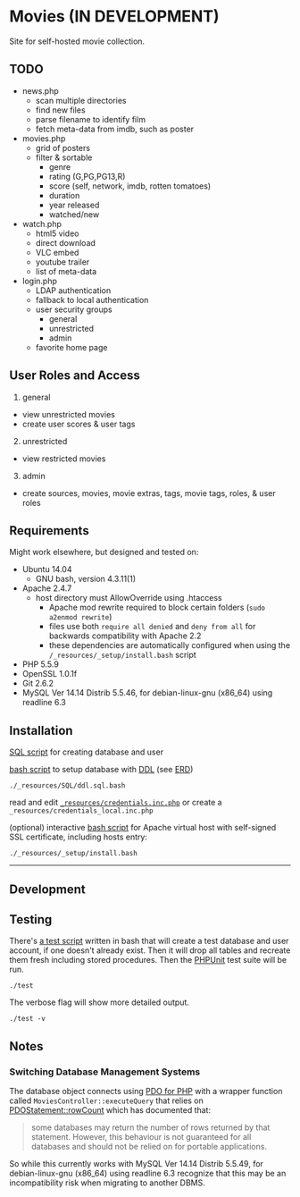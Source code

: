 # Movies (IN DEVELOPMENT)
Site for self-hosted movie collection.

## TODO
- news.php
  - scan multiple directories
  - find new files
  - parse filename to identify film
  - fetch meta-data from imdb, such as poster
- movies.php
  - grid of posters
  - filter & sortable
    - genre
    - rating (G,PG,PG13,R)
    - score (self, network, imdb, rotten tomatoes)
    - duration
    - year released
    - watched/new
- watch.php
  - html5 video
  - direct download
  - VLC embed
  - youtube trailer
  - list of meta-data
- login.php
  - LDAP authentication
  - fallback to local authentication
  - user security groups
    - general
    - unrestricted
    - admin
  - favorite home page

## User Roles and Access
1. general
  - view unrestricted movies
  - create user scores & user tags
2. unrestricted
  - view restricted movies
3. admin
  - create sources, movies, movie extras, tags, movie tags, roles, & user roles

## Requirements
Might work elsewhere, but designed and tested on:  
- Ubuntu 14.04  
  - GNU bash, version 4.3.11(1)  
- Apache 2.4.7  
  - host directory must AllowOverride using .htaccess
    - Apache mod rewrite required to block certain folders (`sudo a2enmod rewrite`)
    - files use both `require all denied` and `deny from all` for backwards compatibility with Apache 2.2
    - these dependencies are automatically configured when using the `/_resources/_setup/install.bash` script
- PHP 5.5.9  
- OpenSSL 1.0.1f  
- Git 2.6.2
- MySQL  Ver 14.14 Distrib 5.5.46, for debian-linux-gnu (x86_64) using readline 6.3

## Installation
[SQL script][1] for creating database and user

[bash script][2] to setup database with [DDL][4] (see [ERD][5])

    ./_resources/SQL/ddl.sql.bash

read and edit [`_resources/credentials.inc.php`][6] or create a `_resources/credentials_local.inc.php`

(optional) interactive [bash script][3] for Apache virtual host
with self-signed SSL certificate, including hosts entry:

    ./_resources/_setup/install.bash


-----------
Development
-----------


## Testing

There's [a test script][8] written in bash that will create a test database and user account,
if one doesn't already exist. Then it will drop all tables and recreate them fresh
including stored procedures. Then the [PHPUnit][7] test suite will be run.

    ./test

The verbose flag will show more detailed output.

    ./test -v

## Notes

### Switching Database Management Systems

The database object connects using [PDO for PHP][10]
with a wrapper function called `MoviesController::executeQuery`
that relies on [PDOStatement::rowCount][11] which has documented that:

> some databases may return the number of rows returned by that statement. However, this behaviour is not guaranteed for all databases and should not be relied on for portable applications.

So while this currently works with
MySQL Ver 14.14 Distrib 5.5.49, for debian-linux-gnu (x86_64) using readline 6.3
recognize that this may be an incompatibility risk when migrating to another DBMS.

[1]:_resources/SQL/create_db_user.sql
[2]:_resources/SQL/ddl.sql.bash
[3]:_resources/_setup/install.bash
[4]:_resources/SQL/ddl.sql
[5]:_resources/SQL/erd.png
[6]:_resources/credentials.inc.php
[7]:https://phpunit.de/
[8]:test
[9]:http://php.net/manual/en/pdostatement.rowcount.php
[10]:http://php.net/manual/en/book.pdo.php
[11]:http://php.net/manual/en/pdostatement.rowcount.php
